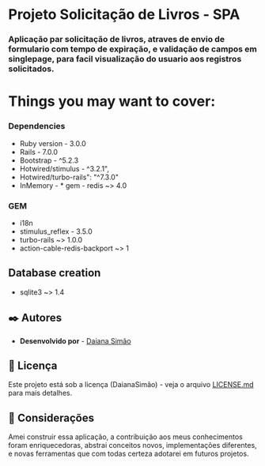 # Projeto Solicitação de Livros - SPA
### Aplicação par solicitação de livros, atraves de envio de formulario com tempo de expiração, e validação de campos em singlepage, para facil visualização do usuario aos registros solicitados.

# Things you may want to cover:
### Dependencies
* Ruby version - 3.0.0
* Rails -  7.0.0
* Bootstrap - ^5.2.3
* Hotwired/stimulus - ^3.2.1",
* Hotwired/turbo-rails": "^7.3.0"
* InMemory - * gem - redis ~> 4.0

### GEM
*  i18n
*  stimulus_reflex - 3.5.0
*  turbo-rails ~> 1.0.0
*  action-cable-redis-backport ~> 1
## Database creation
*  sqlite3 ~> 1.4

## ✒️ Autores

* **Desenvolvido por**  - [Daiana Simão](https://github.com/DaianaSimao)

## 📄 Licença

Este projeto está sob a licença (DaianaSimão) - veja o arquivo [LICENSE.md](https://github.com/DaianaSimao/Portfolio/blob/main/LICENSE) para mais detalhes.

## 🎁 Considerações
Amei construir essa aplicação, a contribuição aos meus conhecimentos foram enriquecedoras, abstrai conceitos novos, implementações diferentes, e novas ferramentas
que com todas certeza adotarei em futuros projetos.
